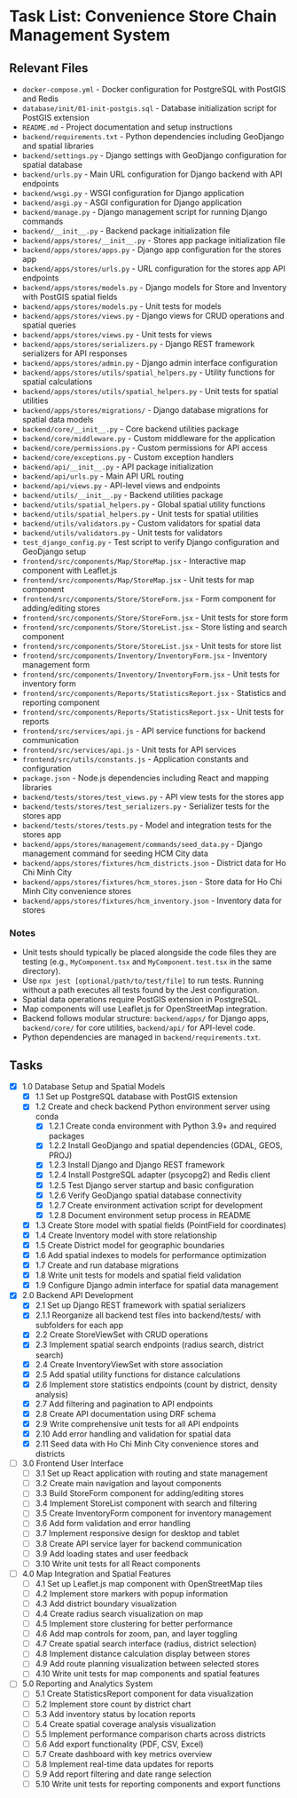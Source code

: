 # Task List: Convenience Store Chain Management System

## Relevant Files

- `docker-compose.yml` - Docker configuration for PostgreSQL with PostGIS and Redis
- `database/init/01-init-postgis.sql` - Database initialization script for PostGIS extension
- `README.md` - Project documentation and setup instructions
- `backend/requirements.txt` - Python dependencies including GeoDjango and spatial libraries
- `backend/settings.py` - Django settings with GeoDjango configuration for spatial database
- `backend/urls.py` - Main URL configuration for Django backend with API endpoints
- `backend/wsgi.py` - WSGI configuration for Django application
- `backend/asgi.py` - ASGI configuration for Django application
- `backend/manage.py` - Django management script for running Django commands
- `backend/__init__.py` - Backend package initialization file
- `backend/apps/stores/__init__.py` - Stores app package initialization file
- `backend/apps/stores/apps.py` - Django app configuration for the stores app
- `backend/apps/stores/urls.py` - URL configuration for the stores app API endpoints
- `backend/apps/stores/models.py` - Django models for Store and Inventory with PostGIS spatial fields
- `backend/apps/stores/models.py` - Unit tests for models
- `backend/apps/stores/views.py` - Django views for CRUD operations and spatial queries
- `backend/apps/stores/views.py` - Unit tests for views
- `backend/apps/stores/serializers.py` - Django REST framework serializers for API responses
- `backend/apps/stores/admin.py` - Django admin interface configuration
- `backend/apps/stores/utils/spatial_helpers.py` - Utility functions for spatial calculations
- `backend/apps/stores/utils/spatial_helpers.py` - Unit tests for spatial utilities
- `backend/apps/stores/migrations/` - Django database migrations for spatial data models
- `backend/core/__init__.py` - Core backend utilities package
- `backend/core/middleware.py` - Custom middleware for the application
- `backend/core/permissions.py` - Custom permissions for API access
- `backend/core/exceptions.py` - Custom exception handlers
- `backend/api/__init__.py` - API package initialization
- `backend/api/urls.py` - Main API URL routing
- `backend/api/views.py` - API-level views and endpoints
- `backend/utils/__init__.py` - Backend utilities package
- `backend/utils/spatial_helpers.py` - Global spatial utility functions
- `backend/utils/spatial_helpers.py` - Unit tests for spatial utilities
- `backend/utils/validators.py` - Custom validators for spatial data
- `backend/utils/validators.py` - Unit tests for validators
- `test_django_config.py` - Test script to verify Django configuration and GeoDjango setup
- `frontend/src/components/Map/StoreMap.jsx` - Interactive map component with Leaflet.js
- `frontend/src/components/Map/StoreMap.jsx` - Unit tests for map component
- `frontend/src/components/Store/StoreForm.jsx` - Form component for adding/editing stores
- `frontend/src/components/Store/StoreForm.jsx` - Unit tests for store form
- `frontend/src/components/Store/StoreList.jsx` - Store listing and search component
- `frontend/src/components/Store/StoreList.jsx` - Unit tests for store list
- `frontend/src/components/Inventory/InventoryForm.jsx` - Inventory management form
- `frontend/src/components/Inventory/InventoryForm.jsx` - Unit tests for inventory form
- `frontend/src/components/Reports/StatisticsReport.jsx` - Statistics and reporting component
- `frontend/src/components/Reports/StatisticsReport.jsx` - Unit tests for reports
- `frontend/src/services/api.js` - API service functions for backend communication
- `frontend/src/services/api.js` - Unit tests for API services
- `frontend/src/utils/constants.js` - Application constants and configuration
- `package.json` - Node.js dependencies including React and mapping libraries
- `backend/tests/stores/test_views.py` - API view tests for the stores app
- `backend/tests/stores/test_serializers.py` - Serializer tests for the stores app
- `backend/tests/stores/tests.py` - Model and integration tests for the stores app
- `backend/apps/stores/management/commands/seed_data.py` - Django management command for seeding HCM City data
- `backend/apps/stores/fixtures/hcm_districts.json` - District data for Ho Chi Minh City
- `backend/apps/stores/fixtures/hcm_stores.json` - Store data for Ho Chi Minh City convenience stores
- `backend/apps/stores/fixtures/hcm_inventory.json` - Inventory data for stores

### Notes

- Unit tests should typically be placed alongside the code files they are testing (e.g., `MyComponent.tsx` and `MyComponent.test.tsx` in the same directory).
- Use `npx jest [optional/path/to/test/file]` to run tests. Running without a path executes all tests found by the Jest configuration.
- Spatial data operations require PostGIS extension in PostgreSQL.
- Map components will use Leaflet.js for OpenStreetMap integration.
- Backend follows modular structure: `backend/apps/` for Django apps, `backend/core/` for core utilities, `backend/api/` for API-level code.
- Python dependencies are managed in `backend/requirements.txt`.

## Tasks

- [x] 1.0 Database Setup and Spatial Models
  - [x] 1.1 Set up PostgreSQL database with PostGIS extension
  - [x] 1.2 Create and check backend Python environment server using conda
    - [x] 1.2.1 Create conda environment with Python 3.9+ and required packages
    - [x] 1.2.2 Install GeoDjango and spatial dependencies (GDAL, GEOS, PROJ)
    - [x] 1.2.3 Install Django and Django REST framework
    - [x] 1.2.4 Install PostgreSQL adapter (psycopg2) and Redis client
    - [x] 1.2.5 Test Django server startup and basic configuration
    - [x] 1.2.6 Verify GeoDjango spatial database connectivity
    - [x] 1.2.7 Create environment activation script for development
    - [x] 1.2.8 Document environment setup process in README
  - [x] 1.3 Create Store model with spatial fields (PointField for coordinates)
  - [x] 1.4 Create Inventory model with store relationship
  - [x] 1.5 Create District model for geographic boundaries
  - [x] 1.6 Add spatial indexes to models for performance optimization
  - [x] 1.7 Create and run database migrations
  - [x] 1.8 Write unit tests for models and spatial field validation
  - [x] 1.9 Configure Django admin interface for spatial data management

- [x] 2.0 Backend API Development
  - [x] 2.1 Set up Django REST framework with spatial serializers
  - [x] 2.1.1 Reorganize all backend test files into backend/tests/ with subfolders for each app
  - [x] 2.2 Create StoreViewSet with CRUD operations
  - [x] 2.3 Implement spatial search endpoints (radius search, district search)
  - [x] 2.4 Create InventoryViewSet with store association
  - [x] 2.5 Add spatial utility functions for distance calculations
  - [x] 2.6 Implement store statistics endpoints (count by district, density analysis)
  - [x] 2.7 Add filtering and pagination to API endpoints
  - [x] 2.8 Create API documentation using DRF schema
  - [x] 2.9 Write comprehensive unit tests for all API endpoints
  - [x] 2.10 Add error handling and validation for spatial data
  - [x] 2.11 Seed data with Ho Chi Minh City convenience stores and districts

- [ ] 3.0 Frontend User Interface
  - [ ] 3.1 Set up React application with routing and state management
  - [ ] 3.2 Create main navigation and layout components
  - [ ] 3.3 Build StoreForm component for adding/editing stores
  - [ ] 3.4 Implement StoreList component with search and filtering
  - [ ] 3.5 Create InventoryForm component for inventory management
  - [ ] 3.6 Add form validation and error handling
  - [ ] 3.7 Implement responsive design for desktop and tablet
  - [ ] 3.8 Create API service layer for backend communication
  - [ ] 3.9 Add loading states and user feedback
  - [ ] 3.10 Write unit tests for all React components

- [ ] 4.0 Map Integration and Spatial Features
  - [ ] 4.1 Set up Leaflet.js map component with OpenStreetMap tiles
  - [ ] 4.2 Implement store markers with popup information
  - [ ] 4.3 Add district boundary visualization
  - [ ] 4.4 Create radius search visualization on map
  - [ ] 4.5 Implement store clustering for better performance
  - [ ] 4.6 Add map controls for zoom, pan, and layer toggling
  - [ ] 4.7 Create spatial search interface (radius, district selection)
  - [ ] 4.8 Implement distance calculation display between stores
  - [ ] 4.9 Add route planning visualization between selected stores
  - [ ] 4.10 Write unit tests for map components and spatial features

- [ ] 5.0 Reporting and Analytics System
  - [ ] 5.1 Create StatisticsReport component for data visualization
  - [ ] 5.2 Implement store count by district chart
  - [ ] 5.3 Add inventory status by location reports
  - [ ] 5.4 Create spatial coverage analysis visualization
  - [ ] 5.5 Implement performance comparison charts across districts
  - [ ] 5.6 Add export functionality (PDF, CSV, Excel)
  - [ ] 5.7 Create dashboard with key metrics overview
  - [ ] 5.8 Implement real-time data updates for reports
  - [ ] 5.9 Add report filtering and date range selection
  - [ ] 5.10 Write unit tests for reporting components and export functions 